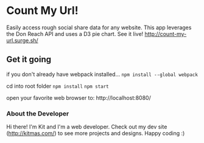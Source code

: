 # Count My Url!
Easily access rough social share data for any website. This app leverages the Don Reach API and uses a D3 pie chart. See it live! http://count-my-url.surge.sh/

## Get it going
if you don't already have webpack installed...
`npm install --global webpack`

cd into root folder
`npm install`
`npm start`

open your favorite web browser to: http://localhost:8080/

### About the Developer
Hi there! I'm Kit and I'm a web developer. Check out my dev site (http://kitmas.com/) to see more projects and designs. Happy coding :)

